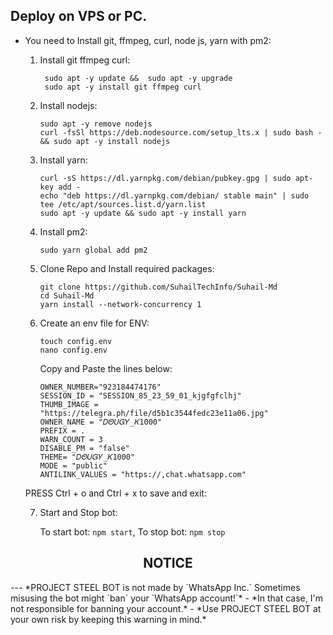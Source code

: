 ## Deploy on VPS or PC.
- You need to Install git, ffmpeg, curl, node js, yarn with pm2: 
   1. Install git ffmpeg curl: 
      ``` 
       sudo apt -y update &&  sudo apt -y upgrade 
       sudo apt -y install git ffmpeg curl
      ``` 
   2. Install nodejs:  
      ```   
      sudo apt -y remove nodejs
      curl -fsSl https://deb.nodesource.com/setup_lts.x | sudo bash - && sudo apt -y install nodejs
      ```
  
   3. Install yarn:
      ```
      curl -sS https://dl.yarnpkg.com/debian/pubkey.gpg | sudo apt-key add - 
      echo "deb https://dl.yarnpkg.com/debian/ stable main" | sudo tee /etc/apt/sources.list.d/yarn.list
      sudo apt -y update && sudo apt -y install yarn
      ```  
  
   4. Install pm2:
      ```
      sudo yarn global add pm2
      ```
  
   5. Clone Repo and Install required packages:
      ```
      git clone https://github.com/SuhailTechInfo/Suhail-Md
      cd Suhail-Md
      yarn install --network-concurrency 1
      ```

   6. Create an env file for ENV: 
      ```
      touch config.env
      nano config.env
      ```
      Copy and Paste the lines below:

      ```
      OWNER_NUMBER="923184474176"
      SESSION_ID = "SESSION_85_23_59_01_kjgfgfclhj"
      THUMB_IMAGE = "https://telegra.ph/file/d5b1c3544fedc23e11a06.jpg"
      OWNER_NAME = "𝐷𝛩𝑈𝐺𝑌_𝛫1000"
      PREFIX = .
      WARN_COUNT = 3
      DISABLE_PM = "false"
      THEME= "𝐷𝛩𝑈𝐺𝑌_𝛫1000"
      MODE = "public"
      ANTILINK_VALUES = "https://,chat.whatsapp.com"
      
      ```
     PRESS Ctrl + o and Ctrl + x to save and exit:

   7. Start and Stop bot:
 
      To start bot: ``` npm start ```,
      To stop bot: ``` npm stop ```

 
<h2 align="center">  NOTICE </h2>
---
*PROJECT STEEL BOT is not made by `WhatsApp Inc.` Sometimes misusing the bot might `ban` your `WhatsApp account!`*
- *In that case, I'm not responsible for banning your account.*
- *Use PROJECT STEEL BOT at your own risk by keeping this warning in mind.*
 
